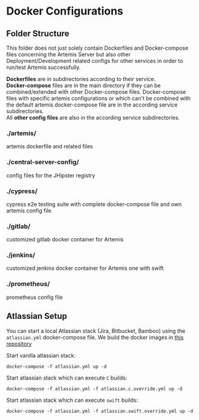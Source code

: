 # Docker Configurations


## Folder Structure
This folder does not just solely contain Dockerfiles and Docker-compose files concerning the Artemis Server but also other Deployment/Development related configs for other services in order to run/test Artemis successfully.  
<!--
TODO: Think about moving this stuff somewhere else (partly) or keeping it here.
-->

**Dockerfiles** are in subdirectories according to their service.  
**Docker-compose** files are in the main directory if they can be combined/extended with other Docker-compose files.
Docker-compose files with specific artemis configurations or which can't be combined with the default artemis docker-compose file are in the according service subdirectories.  
All **other config files** are also in the according service subdirectories.

### ./artemis/
artemis dockerfile and related files
### ./central-server-config/
config files for the JHipster registry
### ./cypress/
cypress e2e testing suite with complete docker-compose file and own artemis config file
### ./gitlab/
customized gitlab docker container for Artemis
### ./jenkins/
customized jenkins docker container for Artemis one with swift
### ./prometheus/
prometheus config file

<!--
TODO: refactor depending on global extension strategy (override yamls vs extend keyword and Docker-compose v2)
-->
## Atlassian Setup

You can start a local Atlassian stack (Jira, Bitbucket, Bamboo) using the `atlassian.yml` docker-compose file. We build the docker images in [this repository](https://github.com/ls1intum/Artemis-Local-Setup-Docker)

Start vanilla atlassian stack:
```
docker-compose -f atlassian.yml up -d
```


Start atlassian stack which can execute `C` builds:

```
docker-compose -f atlassian.yml -f atlassian.c.override.yml up -d
```

Start atlassian stack which can execute `swift` builds:
```
docker-compose -f atlassian.yml -f atlassian.swift.override.yml up -d
```
